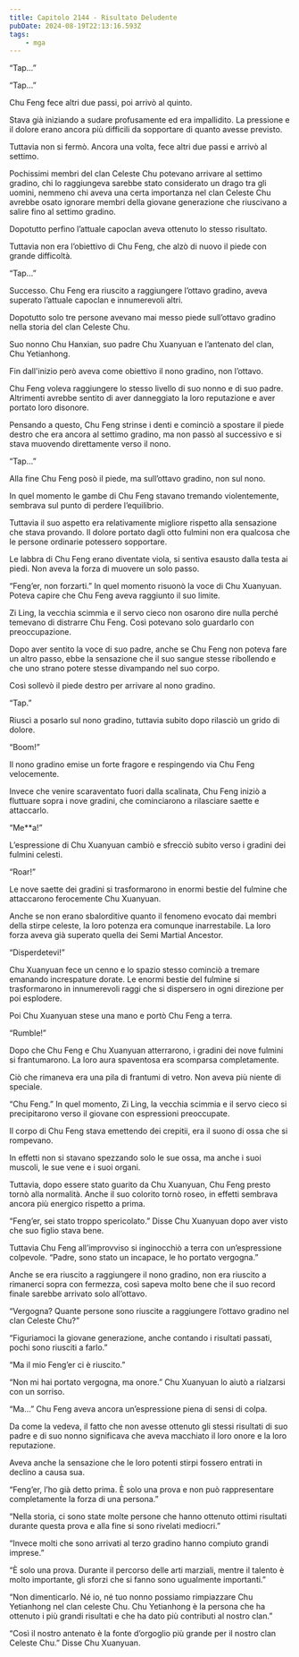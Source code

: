 ```yaml
---
title: Capitolo 2144 - Risultato Deludente
pubDate: 2024-08-19T22:13:16.593Z
tags:
    - mga
---
```





“Tap…”


“Tap…”


Chu Feng fece altri due passi, poi arrivò al quinto.


Stava già iniziando a sudare profusamente ed era impallidito. La pressione e il dolore erano ancora più difficili da sopportare di quanto avesse previsto.


Tuttavia non si fermò. Ancora una volta, fece altri due passi e arrivò al settimo.


Pochissimi membri del clan Celeste Chu potevano arrivare al settimo gradino, chi lo raggiungeva sarebbe stato considerato un drago tra gli uomini, nemmeno chi aveva una certa importanza nel clan Celeste Chu avrebbe osato ignorare membri della giovane generazione che riuscivano a salire fino al settimo gradino.


Dopotutto perfino l’attuale capoclan aveva ottenuto lo stesso risultato.


Tuttavia non era l’obiettivo di Chu Feng, che alzò di nuovo il piede con grande difficoltà.


“Tap…”


Successo. Chu Feng era riuscito a raggiungere l’ottavo gradino, aveva superato l’attuale capoclan e innumerevoli altri.


Dopotutto solo tre persone avevano mai messo piede sull’ottavo gradino nella storia del clan Celeste Chu.


Suo nonno Chu Hanxian, suo padre Chu Xuanyuan e l’antenato del clan, Chu Yetianhong.


Fin dall'inizio però aveva come obiettivo il nono gradino, non l’ottavo.


Chu Feng voleva raggiungere lo stesso livello di suo nonno e di suo padre. Altrimenti avrebbe sentito di aver danneggiato la loro reputazione e aver portato loro disonore.


Pensando a questo, Chu Feng strinse i denti e cominciò a spostare il piede destro che era ancora al settimo gradino, ma non passò al successivo e si stava muovendo direttamente verso il nono.

“Tap…”


Alla fine Chu Feng posò il piede, ma sull’ottavo gradino, non sul nono.


In quel momento le gambe di Chu Feng stavano tremando violentemente, sembrava sul punto di perdere l’equilibrio.


Tuttavia il suo aspetto era relativamente migliore rispetto alla sensazione che stava provando. Il dolore portato dagli otto fulmini non era qualcosa che le persone ordinarie potessero sopportare.


Le labbra di Chu Feng erano diventate viola, si sentiva esausto dalla testa ai piedi. Non aveva la forza di muovere un solo passo.


“Feng’er, non forzarti.” In quel momento risuonò la voce di Chu Xuanyuan. Poteva capire che Chu Feng aveva raggiunto il suo limite.


Zi Ling, la vecchia scimmia e il servo cieco non osarono dire nulla perché temevano di distrarre Chu Feng. Così potevano solo guardarlo con preoccupazione.


Dopo aver sentito la voce di suo padre, anche se Chu Feng non poteva fare un altro passo, ebbe la sensazione che il suo sangue stesse ribollendo e che uno strano potere stesse divampando nel suo corpo.


Così sollevò il piede destro per arrivare al nono gradino.


“Tap.”


Riuscì a posarlo sul nono gradino, tuttavia subito dopo rilasciò un grido di dolore.


“Boom!”


Il nono gradino emise un forte fragore e respingendo via Chu Feng velocemente.


Invece che venire scaraventato fuori dalla scalinata, Chu Feng iniziò a fluttuare sopra i nove gradini, che cominciarono a rilasciare saette e attaccarlo.


“Me**a!”


L’espressione di Chu Xuanyuan cambiò e sfrecciò subito verso i gradini dei fulmini celesti.


“Roar!”


Le nove saette dei gradini si trasformarono in enormi bestie del fulmine che attaccarono ferocemente Chu Xuanyuan.


Anche se non erano sbalorditive quanto il fenomeno evocato dai membri della stirpe celeste, la loro potenza era comunque inarrestabile. La loro forza aveva già superato quella dei Semi Martial Ancestor.


“Disperdetevi!”

Chu Xuanyuan fece un cenno e lo spazio stesso cominciò a tremare emanando increspature dorate. Le enormi bestie del fulmine si trasformarono in innumerevoli raggi che si dispersero in ogni direzione per poi esplodere.


Poi Chu Xuanyuan stese una mano e portò Chu Feng a terra.

“Rumble!”


Dopo che Chu Feng e Chu Xuanyuan atterrarono, i gradini dei nove fulmini si frantumarono. La loro aura spaventosa era scomparsa completamente.


Ciò che rimaneva era una pila di frantumi di vetro. Non aveva più niente di speciale.

“Chu Feng.” In quel momento, Zi Ling, la vecchia scimmia e il servo cieco si precipitarono verso il giovane con espressioni preoccupate.


Il corpo di Chu Feng stava emettendo dei crepitii, era il suono di ossa che si rompevano.


In effetti non si stavano spezzando solo le sue ossa, ma anche i suoi muscoli, le sue vene e i suoi organi.


Tuttavia, dopo essere stato guarito da Chu Xuanyuan, Chu Feng presto tornò alla normalità. Anche il suo colorito tornò roseo, in effetti sembrava ancora più energico rispetto a prima.


“Feng’er, sei stato troppo spericolato.” Disse Chu Xuanyuan dopo aver visto che suo figlio stava bene.


Tuttavia Chu Feng all’improvviso si inginocchiò a terra con un’espressione colpevole. “Padre, sono stato un incapace, le ho portato vergogna.”


Anche se era riuscito a raggiungere il nono gradino, non era riuscito a rimanerci sopra con fermezza, così sapeva molto bene che il suo record finale sarebbe arrivato solo all’ottavo.


“Vergogna? Quante persone sono riuscite a raggiungere l’ottavo gradino nel clan Celeste Chu?”


“Figuriamoci la giovane generazione, anche contando i risultati passati, pochi sono riusciti a farlo.”


“Ma il mio Feng’er ci è riuscito.”

“Non mi hai portato vergogna, ma onore.” Chu Xuanyuan lo aiutò a rialzarsi con un sorriso.

“Ma…” Chu Feng aveva ancora un’espressione piena di sensi di colpa.


Da come la vedeva, il fatto che non avesse ottenuto gli stessi risultati di suo padre e di suo nonno significava che aveva macchiato il loro onore e la loro reputazione.


Aveva anche la sensazione che le loro potenti stirpi fossero entrati in declino a causa sua.

“Feng’er, l’ho già detto prima. È solo una prova e non può rappresentare completamente la forza di una persona.”


“Nella storia, ci sono state molte persone che hanno ottenuto ottimi risultati durante questa prova e alla fine si sono rivelati mediocri.”


“Invece molti che sono arrivati al terzo gradino hanno compiuto grandi imprese.”

“È solo una prova. Durante il percorso delle arti marziali, mentre il talento è molto importante, gli sforzi che si fanno sono ugualmente importanti.”

“Non dimenticarlo. Né io, né tuo nonno possiamo rimpiazzare Chu Yetianhong nel clan celeste Chu. Chu Yetianhong è la persona che ha ottenuto i più grandi risultati e che ha dato più contributi al nostro clan.”

“Così il nostro antenato è la fonte d’orgoglio più grande per il nostro clan Celeste Chu.” Disse Chu Xuanyuan.

